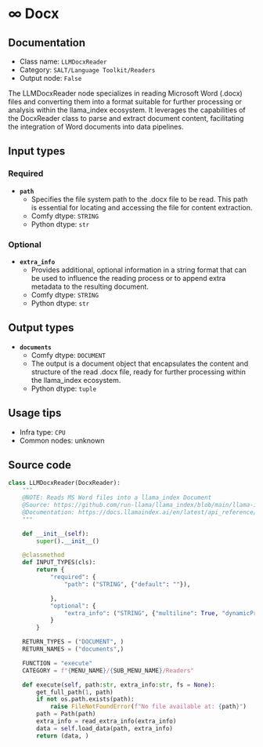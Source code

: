 # ∞ Docx
## Documentation
- Class name: `LLMDocxReader`
- Category: `SALT/Language Toolkit/Readers`
- Output node: `False`

The LLMDocxReader node specializes in reading Microsoft Word (.docx) files and converting them into a format suitable for further processing or analysis within the llama_index ecosystem. It leverages the capabilities of the DocxReader class to parse and extract document content, facilitating the integration of Word documents into data pipelines.
## Input types
### Required
- **`path`**
    - Specifies the file system path to the .docx file to be read. This path is essential for locating and accessing the file for content extraction.
    - Comfy dtype: `STRING`
    - Python dtype: `str`
### Optional
- **`extra_info`**
    - Provides additional, optional information in a string format that can be used to influence the reading process or to append extra metadata to the resulting document.
    - Comfy dtype: `STRING`
    - Python dtype: `str`
## Output types
- **`documents`**
    - Comfy dtype: `DOCUMENT`
    - The output is a document object that encapsulates the content and structure of the read .docx file, ready for further processing within the llama_index ecosystem.
    - Python dtype: `tuple`
## Usage tips
- Infra type: `CPU`
- Common nodes: unknown


## Source code
```python
class LLMDocxReader(DocxReader):
    """
    @NOTE: Reads MS Word files into a llama_index Document
    @Source: https://github.com/run-llama/llama_index/blob/main/llama-index-integrations/readers/llama-index-readers-file/llama_index/readers/file/docs/base.py
    @Documentation: https://docs.llamaindex.ai/en/latest/api_reference/readers/file/#llama_index.readers.file.DocxReader
    """

    def __init__(self):
        super().__init__()

    @classmethod
    def INPUT_TYPES(cls):
        return {
            "required": {
                "path": ("STRING", {"default": ""}),

            },
            "optional": {
                "extra_info": ("STRING", {"multiline": True, "dynamicPrompts": False, "default": "{}"}),
            }
        }

    RETURN_TYPES = ("DOCUMENT", )
    RETURN_NAMES = ("documents",)

    FUNCTION = "execute"
    CATEGORY = f"{MENU_NAME}/{SUB_MENU_NAME}/Readers"

    def execute(self, path:str, extra_info:str, fs = None):
        get_full_path(1, path)
        if not os.path.exists(path):
            raise FileNotFoundError(f"No file available at: {path}")
        path = Path(path)
        extra_info = read_extra_info(extra_info)
        data = self.load_data(path, extra_info)
        return (data, )

```
